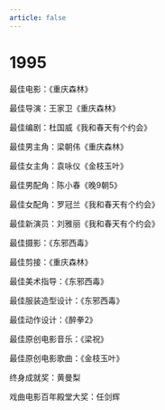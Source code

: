 ```yaml
---
article: false
---
```


# 1995

最佳电影：《重庆森林》

最佳导演：王家卫《重庆森林》

最佳编剧：杜国威《我和春天有个约会》

最佳男主角：梁朝伟《重庆森林》

最佳女主角：袁咏仪《金枝玉叶》

最佳男配角：陈小春《晚9朝5》

最佳女配角：罗冠兰《我和春天有个约会》

最佳新演员：刘雅丽《我和春天有个约会》

最佳摄影：《东邪西毒》

最佳剪接：《重庆森林》

最佳美术指导：《东邪西毒》

最佳服装造型设计：《东邪西毒》

最佳动作设计：《醉拳2》

最佳原创电影音乐：《梁祝》

最佳原创电影歌曲：《金枝玉叶》

终身成就奖：黄曼梨

戏曲电影百年殿堂大奖：任剑辉